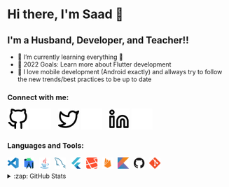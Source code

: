 # Hi there, I'm Saad 👋 



## I'm a Husband, Developer, and Teacher!!

- 🌱 I’m currently learning everything 🤣
- 🥅 2022 Goals: Learn more about Flutter development
- 👯 I love mobile development (Android exactly) and allways try to follow the new trends/best practices 
    to be up to date

### Connect with me:

[![website](./img/github-light.svg)](https://github.com/saadfattouh#gh-light-mode-only)
[![website](./img/github-dark.svg)](https://github.com/saadfattouh#gh-dark-mode-only)
&nbsp;&nbsp;
[![website](./img/twitter-light.svg)](https://twitter.com/saad49964164#gh-light-mode-only)
[![website](./img/twitter-dark.svg)](https://twitter.com/saad49964164#gh-dark-mode-only)
&nbsp;&nbsp;
[![website](./img/linkedin-light.svg)](linkedin.com/in/saad-fattouh-30b876213/#gh-light-mode-only)
[![website](./img/linkedin-dark.svg)](linkedin.com/in/saad-fattouh-30b876213/#gh-dark-mode-only)

### Languages and Tools:

[<img align="left" alt="Visual Studio Code" width="26px" src="https://github.com/devicons/devicon/blob/1119b9f84c0290e0f0b38982099a2bd027a48bf1/icons/vscode/vscode-original.svg" style="padding-right:10px;" />][linkedin]
[<img align="left" alt="Android studio" width="26px" src="https://github.com/devicons/devicon/blob/1119b9f84c0290e0f0b38982099a2bd027a48bf1/icons/androidstudio/androidstudio-original.svg" style="padding-right:10px;" />][linkedin]
[<img align="left" alt="JAVA" width="26px" src="https://github.com/devicons/devicon/blob/1119b9f84c0290e0f0b38982099a2bd027a48bf1/icons/java/java-original.svg" style="padding-right:10px;" />][linkedin]
[<img align="left" alt="MySql" width="26px" src="https://github.com/devicons/devicon/blob/1119b9f84c0290e0f0b38982099a2bd027a48bf1/icons/mysql/mysql-original.svg" style="padding-right:10px;" />][linkedin]
[<img align="left" alt="Flutter" width="26px" src="https://github.com/devicons/devicon/blob/1119b9f84c0290e0f0b38982099a2bd027a48bf1/icons/flutter/flutter-original.svg" style="padding-right:10px;" />][linkedin]
[<img align="left" alt="Laravel" width="26px" src="https://github.com/devicons/devicon/blob/1119b9f84c0290e0f0b38982099a2bd027a48bf1/icons/laravel/laravel-plain.svg" style="padding-right:10px;" />][linkedin]
[<img align="left" alt="Firebase" width="26px" src="https://github.com/devicons/devicon/blob/1119b9f84c0290e0f0b38982099a2bd027a48bf1/icons/firebase/firebase-plain.svg" style="padding-right:10px;" />][linkedin]
[<img align="left" alt="Kotlin" width="26px" src="https://github.com/devicons/devicon/blob/1119b9f84c0290e0f0b38982099a2bd027a48bf1/icons/kotlin/kotlin-original.svg" style="padding-right:10px;" />][linkedin]
[<img align="left" alt="Github" width="26px" src="https://github.com/devicons/devicon/blob/1119b9f84c0290e0f0b38982099a2bd027a48bf1/icons/github/github-original.svg" style="padding-right:10px;" />][linkedin]
[<img align="left" alt="Deno" width="26px" src="https://github.com/devicons/devicon/blob/1119b9f84c0290e0f0b38982099a2bd027a48bf1/icons/git/git-original.svg" style="padding-right:10px;" />][linkedin]

<br />
<br />


<details>
  <summary>:zap: GitHub Stats</summary>

  <img align="left" alt="codeSTACKr's GitHub Stats" src="https://github-readme-stats.vercel.app/api?username=saadfattouh&show_icons=true&hide_border=false&title_color=ff652f&icon_color=FFE400&bg_color=09131B&text_color=ffffff&border_color=0c1a25" />

</details>

[linkedin]: linkedin.com/in/saad-fattouh-30b876213/

